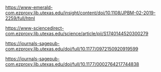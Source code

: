 https://www-emerald-com.ezproxy.lib.utexas.edu/insight/content/doi/10.1108/JPBM-02-2019-2259/full/html

https://www-sciencedirect-com.ezproxy.lib.utexas.edu/science/article/pii/S1740144520300279

https://journals-sagepub-com.ezproxy.lib.utexas.edu/doi/full/10.1177/0972150920919599

https://journals-sagepub-com.ezproxy.lib.utexas.edu/doi/full/10.1177/0002764217744838


